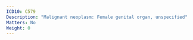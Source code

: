```yaml
---
ICD10: C579
Description: "Malignant neoplasm: Female genital organ, unspecified"
Matters: No
Weight: 0
---
```


